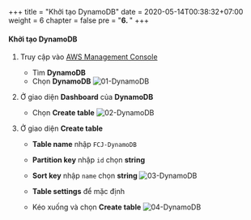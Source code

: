 +++
title = "Khởi tạo DynamoDB"
date = 2020-05-14T00:38:32+07:00
weight = 6
chapter = false
pre = "<b>6. </b>"
+++

#### Khởi tạo DynamoDB

1. Truy cập vào
   [AWS Management Console](https://aws.amazon.com/vi/free/?gclid=CjwKCAjw_ZC2BhAQEiwAXSgClvWbbk-Y8aK5QEAweAN7K8tLmdmvIiZuLvrcXaHfX9HrfLJlZr3U2xoC6y4QAvD_BwE&trk=c4f45c53-585c-4b31-8fbf-d39fbcdc603a&sc_channel=ps&ef_id=CjwKCAjw_ZC2BhAQEiwAXSgClvWbbk-Y8aK5QEAweAN7K8tLmdmvIiZuLvrcXaHfX9HrfLJlZr3U2xoC6y4QAvD_BwE:G:s&s_kwcid=AL!4422!3!637354294239!e!!g!!aws!19043613274!143453611386&all-free-tier.sort-by=item.additionalFields.SortRank&all-free-tier.sort-order=asc&awsf.Free%20Tier%20Types=*all&awsf.Free%20Tier%20Categories=*all)

   - Tìm **DynamoDB**
   - Chọn **DynamoDB**
     ![01-DynamoDB](/images/7/7-dynamodb-01.png?width=90pc)

2. Ở giao diện **Dashboard** của **DynamoDB**

   - Chọn **Create table**
     ![02-DynamoDB](/images/7/7-dynamodb-02.png?width=90pc)

3. Ở giao diện **Create table**

   - **Table name** nhập `FCJ-DynamoDB`
   - **Partition key** nhập `id` chọn **string**
   - **Sort key** nhập `name` chọn **string**
     ![03-DynamoDB](/images/7/7-dynamodb-03.png?width=90pc)

   - **Table settings** để mặc định
   - Kéo xuống và chọn **Create table**
     ![04-DynamoDB](/images/7/7-dynamodb-04.png?width=90pc)
